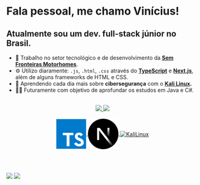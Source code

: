 # Fala pessoal, me chamo Vinícius!
## Atualmente sou um dev. full-stack júnior no Brasil.

- 🏢 Trabalho no setor tecnológico e de desenvolvimento da **[Sem Fronteiras Motorhomes](https://www.sfmh.com.br)**.
- ⚙️ Utilizo diaramente: `.js`, `.html`, `.css` através do **[TypeScript](https://www.typescriptlang.org)** e **[Next.js](https://nextjs.org)**, além de alguns frameworks de HTML e CSS.
- 🌱 Aprendendo cada dia mais sobre **cibersegurança** com o **[Kali Linux](https://www.kali.org).**
- 👨‍💻 Futuramente com objetivo de aprofundar os estudos em Java e C#.

<br>

<div align="center">
  <a href="https://github.com/viniciusjn">
  <img height="180em" src="https://github-readme-stats.vercel.app/api?username=viniciusjn&theme=midnight-purple&show_icons=true"/>
  <img height="180em" src="https://github-readme-stats.vercel.app/api/top-langs/?username=viniciusjn&layout=compact&theme=midnight-purple"/>
</div>
    
<div style="adding: 0 auto" align="center"><br>
  <img align="center" alt="TypeScript" height="80" width="80" href="#" src="https://raw.githubusercontent.com/devicons/devicon/1119b9f84c0290e0f0b38982099a2bd027a48bf1/icons/typescript/typescript-original.svg">
  <img align="center" alt="Next.js" height="80" width="80" href="#" src="https://raw.githubusercontent.com/devicons/devicon/ca28c779441053191ff11710fe24a9e6c23690d6/icons/nextjs/nextjs-original.svg">
  <img align="center" alt="KaliLinux" height="80" width="80" href="#" src="https://static-00.iconduck.com/assets.00/distributor-logo-kali-linux-icon-2048x2005-dki611fk.png">
</div>

<br><br>

<div> 
  <a href="https://www.linkedin.com/in/vinícius-pereira-024137249" target="_blank"><img src="https://img.shields.io/badge/Linkedin-black?style=for-the-badge&logo=linkedin" target="_blank"></a> 
  <a href="https://www.instagram.com/vinicius_pereirasjn/" target="_blank"><img src="https://img.shields.io/badge/Instagram-black?style=for-the-badge&logo=instagram" target="_blank"></a>
</div>



